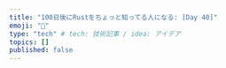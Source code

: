 ```yaml
---
title: "100日後にRustをちょっと知ってる人になる: [Day 40]"
emoji: "🦀"
type: "tech" # tech: 技術記事 / idea: アイデア
topics: []
published: false
---
```

